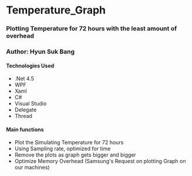 Temperature_Graph
=====

### Plotting Temperature for 72 hours with the least amount of overhead
### Author: Hyun Suk Bang  

#### Technologies Used
* .Net 4.5
* WPF
* Xaml
* C#
* Visual Studio
* Delegate
* Thread


#### Main functions
* Plot the Simulating Temperature for 72 hours
* Using Sampling rate, optimized for time
* Remove the plots as graph gets bigger and bigger
* Optimize Memory Overhead (Samsung's Request on plotting Graph on our machines)
